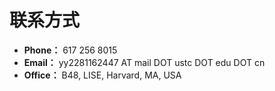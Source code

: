
# 联系方式

- **Phone：** 617 256 8015
- **Email：** yy2281162447 AT mail DOT ustc DOT edu DOT cn
- **Office：** B48, LISE, Harvard, MA, USA

